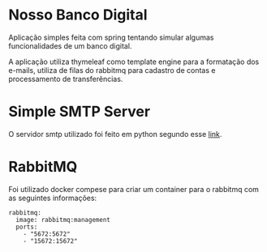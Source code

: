 # Nosso Banco Digital
Aplicação simples feita com spring tentando simular algumas funcionalidades de um banco digital.

A aplicação utiliza thymeleaf como template engine para a formatação dos e-mails, utiliza de filas do rabbitmq para cadastro de contas e processamento de transferências.

# Simple SMTP Server
O servidor smtp utilizado foi feito em python segundo esse [link](https://stackoverflow.com/questions/2690965/a-simple-smtp-server-in-python).

# RabbitMQ
Foi utilizado docker compese para criar um container para o rabbitmq com as seguintes informações:

```
rabbitmq:
  image: rabbitmq:management
  ports:
    - "5672:5672"
    - "15672:15672"
```



